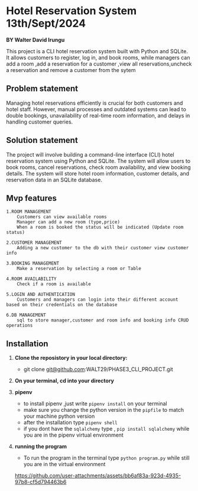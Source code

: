 # Hotel Reservation System  13th/Sept/2024

**BY Walter David Irungu**

This project is a CLI hotel reservation system built with Python and SQLite. It allows customers to register, log in, and book rooms, while managers can add a room ,add a reservation for a customer ,view all reservations,uncheck a reservation and remove a customer from the sytem

## Problem statement
Managing hotel reservations efficiently is crucial for both customers and hotel staff. However, manual processes and outdated systems can lead to double bookings, unavailability of real-time room information, and delays in handling customer queries.

## Solution statement
The project will involve building a command-line interface (CLI) hotel reservation system using Python and SQLite. The system will allow users to book rooms, cancel reservations, check room availability, and view booking details. The system will store hotel room information, customer details, and reservation data in an SQLite database. 

## Mvp features
    1.ROOM MANAGEMENT
        Customers can view available rooms
        Manager can add a new room (type,price)
        When a room is booked the status will be indicated (Update room status)
    
    2.CUSTOMER MANAGEMENT
        Adding a new customer to the db with their customer view customer info
    
    3.BOOKING MANAGEMENT
        Make a reservation by selecting a room or Table
    
    4.ROOM AVAILABILITY
        Check if a room is available
    
    5.LOGIN AND AUTHENTICATION
        Customers and managers can login into their different account based on their credentials on the database
    
    6.DB MANAGEMENT
        sql to store manager,customer and room info and booking info CRUD operations


## Installation

1. **Clone the reposistory in your local directory:**
   - git clone git@github.com:WALT29/PHASE3_CLI_PROJECT.git

2. **On your terminal, cd into your directory**

3. **pipenv**
    - to install pipenv ,just write `pipenv install` on your terminal
    - make sure you change the python version in the `pipfile` to match your machine python version
    - after the installation type `pipenv shell` 
    - if you dont have the `sqlalchemy` type , `pip install sqlalchemy` while you are in the pipenv virtual environment

4. **running the program**
    - To run the program in the terminal type `python program.py` while still you are in the virtual environment



   https://github.com/user-attachments/assets/bb6af83a-923d-4935-97b8-cf5d794463b6
